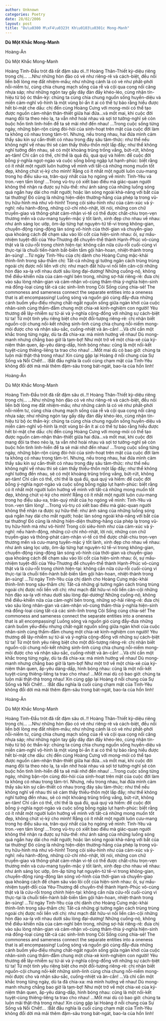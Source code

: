 ```yaml
---
author: Unknown
categories: Poetry
date: 28/02/2006
layout: post
title: "Du\u0300 M\xF4\u0323t Kh\u0103\u0301c Mong-Manh"
---
```


**Dù Một Khắc Mong-Manh**

Hoàng-Ân

Dù Một Khắc Mong-Manh


Hoàng Tình-Đầu trót đã rất đậm sâu ơi..!!
Hoàng Thân-Thiết kỳ-diệu riêng trong chị...
     ...Như  những hòn đảo có vẻ như  riêng-rẽ và cách-biệt, đều nối liền bởi lòng mẹ đất nhiệm-mầu;  như  những cánh lá có vẻ như  phất-phới nỗi-niềm tư,  cùng chia chung mạch sống của rễ và cội qua cọng nối căng nhựa sáp;  như  những ngón tay gẩy dây đàn đầy khéo-léo, cùng nhận tín-hiệu từ bộ óc thần-kỳ:  chúng ta cùng chia chung nguồn sống huyền-diệu và miền cảm-nghĩ vô-hình là một vùng bí-ẩn ít ai có thể tự bảo rằng hiểu được hết bí-mật che dấu:  chị đến cùng Hoàng Cưng với mong-mỏi có thể tạo được nguồn cảm-nhận thân-thiết giữa hai đứa...và mốt mai, khi cuộc đời mang đôi ta theo nẻo lạ,  ta vẫn nhớ hoài nhau và sợi tơ tưởng-nghĩ sẽ còn buộc hồn tình linh-hiển để ta sẽ mãi nhớ đến nhau!
     ...Trong cuộc sống từng ngày, những bận-rộn cùng đòi-hỏi của sinh-hoạt trên mặt của cuộc đời làm ta không có nhau trong tâm-trí.  Nhưng,  nếu trong nhau, hai đứa mình cảm thấy sâu kín sự cần-thiết có nhau trong đáy sâu tâm-thức:  như thể nếu không nghĩ về nhau thì sẽ cảm thấy thiếu-thốn một lấp đầy;  như  thể không nghĩ tưởng đến nhau, sẽ có một khoảng trũng trống vắng, bứt-rứt,  không an-tâm!  Chỉ cần có thế, chỉ thế là quá đủ, quá quý và hiếm:  để cuộc đời bỗng ý-nghĩa ngọt-ngào và cuộc sống bỗng ngập lụt hạnh-phúc:  biết rằng có ít nhất một người luôn hướng về mình với tất-cả những mong muốn tốt đẹp, không chút vị-kỷ cho mình!  Rằng có ít nhất một người luôn cưu-mang trong họ điều sâu-xa, trân-quý nhất của họ ngóng về mình:  Tình-Yêu và tron.-vẹn tấm lòng!
     ...Trong vũ-trụ có xiết bao điều mà giác-quan người không thể nhận ra được sự hữu-thể: như ánh sáng của những luồng sóng quá ngắn hay dài cho mắt người; hoặc làn sóng ngoài khả-năng với bắt của tai thường!  Đó cũng là những hiện-diện thường-hằng của phép lạ trong vũ-trụ hữu-hình mà như vô-hình!  Trong cõi siêu-hình như của cảm-xúc và ý-nghĩ:  nếu hành-động, những cử-chỉ nhỏ-nhặt, lời nói, những con chữ  truyền-giao và thông-phát cảm-nhận vi-tế có thể được chắt-chiu trọn-vẹn thương mến và cưu-mang tuyền-mặc ý tốt lành, xinh đẹp cho nhau về nhau:  như ánh sáng lọc ướp, ôm-ấp từng hạt nguyên-tử tế-vi trong không-gian,  chuyển-động rúng-động làn sóng vô-hình của thời-gian và chuyển-giao qua khoảng cách để chạm sâu vào lõi cốt của hiện-sinh nhau:  ôi,  sự mầu-nhiệm tuyệt-đối của Yêu-Thương để chuyển-thể thành Hạnh-Phúc vô-cùng thật và là cứu-rỗi trong chính hiện-tại:  không cần nữa cứu-rỗi cuối-cùng vì thực-tại là chuỗi tiến-hành bất-biến tắm gội hân-hoan, nhiệt-thành trong ân-sủng!
     ...Từ ngày Tình-Yêu của chị dành cho Hoàng Cưng mặc-khải thình-lình trong sâu-thẳm chị:  Tất-cả những gì tưởng ngăn cách trùng trùng ngoài chị được nối liền với chị: như mạch đất hữu-vi nối liền căn-cội những hòn đảo xa-lạ với nhau dưới sâu lòng đại-dương!  Những cuồng-nộ, không thể điều-khiển nữa của cảm-nghĩ bên trong, những sợ-hãi riêng-rẽ:  đưa chị vào sâu lòng nhân-gian và cảm-nhận vô-cùng thấm-thía ý-nghĩa hiện-sinh mà đồng-loại cùng tất-cả các sinh-linh trong Cõi Sống cùng chia-sẻ!  The commoness and sameness connect the separate entities into a o­neness that is all encompassing!  Luồng sóng và nguồn gió cùng đẩy-đưa những cánh buồm yếu-điếu nhưng chất-ngất nguốn sống giữa ngàn khơi của cuộc nhân-sinh cùng thấm-đẫm chung một chia-xẻ kinh-nghiệm con người!  Yêu thương dễ lây-nhiễm sự từ-ái và ý-nghĩa cộng-đồng với những sự cách-biệt từ ta!  Từ một tình yêu riêng biệt cho một đối-tượng riêng-rẽ:  chị nhận biết nguồn-cội chung nối-kết những sinh-linh cùng chia chung nỗi-niềm mong-mỏi được cho và nhận sâu-sắc, cuồng-nhiệt và ân-cần!
     ...Và chỉ cần một khắc trong từng ngày, dù ta đã chia-xa: mà mình hướng về nhau!  Dù mong-manh nhưng chẳng bao giờ là tạm-bợ!  Như một trở về một chia-xẻ của kỷ-niệm thân quen, ấp-yêu dáng-dấp, hình bóng nhau:  cũng là một nối-kết tuyệt-cùng thiêng-liêng ta trao cho nhau!
      ...Mốt mai dù có bao giờ:  chúng ta luôn mãi thật-thà trong nhau!
      Xin cùng gặp lại Hoàng ở nỗi chung của Sự Sống và Nỗi Chết!...
:Bắt đầu nghĩa là cuối cùng chạm mặt của Tình-Yêu không đổi dời mà mãi thêm đậm-sâu trong bát-ngát, bao-la của hồn linh!

Hoàng-Ân

Dù Một Khắc Mong-Manh


Hoàng Tình-Đầu trót đã rất đậm sâu ơi..!!
Hoàng Thân-Thiết kỳ-diệu riêng trong chị...
     ...Như  những hòn đảo có vẻ như  riêng-rẽ và cách-biệt, đều nối liền bởi lòng mẹ đất nhiệm-mầu;  như  những cánh lá có vẻ như  phất-phới nỗi-niềm tư,  cùng chia chung mạch sống của rễ và cội qua cọng nối căng nhựa sáp;  như  những ngón tay gẩy dây đàn đầy khéo-léo, cùng nhận tín-hiệu từ bộ óc thần-kỳ:  chúng ta cùng chia chung nguồn sống huyền-diệu và miền cảm-nghĩ vô-hình là một vùng bí-ẩn ít ai có thể tự bảo rằng hiểu được hết bí-mật che dấu:  chị đến cùng Hoàng Cưng với mong-mỏi có thể tạo được nguồn cảm-nhận thân-thiết giữa hai đứa...và mốt mai, khi cuộc đời mang đôi ta theo nẻo lạ,  ta vẫn nhớ hoài nhau và sợi tơ tưởng-nghĩ sẽ còn buộc hồn tình linh-hiển để ta sẽ mãi nhớ đến nhau!
     ...Trong cuộc sống từng ngày, những bận-rộn cùng đòi-hỏi của sinh-hoạt trên mặt của cuộc đời làm ta không có nhau trong tâm-trí.  Nhưng,  nếu trong nhau, hai đứa mình cảm thấy sâu kín sự cần-thiết có nhau trong đáy sâu tâm-thức:  như thể nếu không nghĩ về nhau thì sẽ cảm thấy thiếu-thốn một lấp đầy;  như  thể không nghĩ tưởng đến nhau, sẽ có một khoảng trũng trống vắng, bứt-rứt,  không an-tâm!  Chỉ cần có thế, chỉ thế là quá đủ, quá quý và hiếm:  để cuộc đời bỗng ý-nghĩa ngọt-ngào và cuộc sống bỗng ngập lụt hạnh-phúc:  biết rằng có ít nhất một người luôn hướng về mình với tất-cả những mong muốn tốt đẹp, không chút vị-kỷ cho mình!  Rằng có ít nhất một người luôn cưu-mang trong họ điều sâu-xa, trân-quý nhất của họ ngóng về mình:  Tình-Yêu và tron.-vẹn tấm lòng!
     ...Trong vũ-trụ có xiết bao điều mà giác-quan người không thể nhận ra được sự hữu-thể: như ánh sáng của những luồng sóng quá ngắn hay dài cho mắt người; hoặc làn sóng ngoài khả-năng với bắt của tai thường!  Đó cũng là những hiện-diện thường-hằng của phép lạ trong vũ-trụ hữu-hình mà như vô-hình!  Trong cõi siêu-hình như của cảm-xúc và ý-nghĩ:  nếu hành-động, những cử-chỉ nhỏ-nhặt, lời nói, những con chữ  truyền-giao và thông-phát cảm-nhận vi-tế có thể được chắt-chiu trọn-vẹn thương mến và cưu-mang tuyền-mặc ý tốt lành, xinh đẹp cho nhau về nhau:  như ánh sáng lọc ướp, ôm-ấp từng hạt nguyên-tử tế-vi trong không-gian,  chuyển-động rúng-động làn sóng vô-hình của thời-gian và chuyển-giao qua khoảng cách để chạm sâu vào lõi cốt của hiện-sinh nhau:  ôi,  sự mầu-nhiệm tuyệt-đối của Yêu-Thương để chuyển-thể thành Hạnh-Phúc vô-cùng thật và là cứu-rỗi trong chính hiện-tại:  không cần nữa cứu-rỗi cuối-cùng vì thực-tại là chuỗi tiến-hành bất-biến tắm gội hân-hoan, nhiệt-thành trong ân-sủng!
     ...Từ ngày Tình-Yêu của chị dành cho Hoàng Cưng mặc-khải thình-lình trong sâu-thẳm chị:  Tất-cả những gì tưởng ngăn cách trùng trùng ngoài chị được nối liền với chị: như mạch đất hữu-vi nối liền căn-cội những hòn đảo xa-lạ với nhau dưới sâu lòng đại-dương!  Những cuồng-nộ, không thể điều-khiển nữa của cảm-nghĩ bên trong, những sợ-hãi riêng-rẽ:  đưa chị vào sâu lòng nhân-gian và cảm-nhận vô-cùng thấm-thía ý-nghĩa hiện-sinh mà đồng-loại cùng tất-cả các sinh-linh trong Cõi Sống cùng chia-sẻ!  The commoness and sameness connect the separate entities into a o­neness that is all encompassing!  Luồng sóng và nguồn gió cùng đẩy-đưa những cánh buồm yếu-điếu nhưng chất-ngất nguốn sống giữa ngàn khơi của cuộc nhân-sinh cùng thấm-đẫm chung một chia-xẻ kinh-nghiệm con người!  Yêu thương dễ lây-nhiễm sự từ-ái và ý-nghĩa cộng-đồng với những sự cách-biệt từ ta!  Từ một tình yêu riêng biệt cho một đối-tượng riêng-rẽ:  chị nhận biết nguồn-cội chung nối-kết những sinh-linh cùng chia chung nỗi-niềm mong-mỏi được cho và nhận sâu-sắc, cuồng-nhiệt và ân-cần!
     ...Và chỉ cần một khắc trong từng ngày, dù ta đã chia-xa: mà mình hướng về nhau!  Dù mong-manh nhưng chẳng bao giờ là tạm-bợ!  Như một trở về một chia-xẻ của kỷ-niệm thân quen, ấp-yêu dáng-dấp, hình bóng nhau:  cũng là một nối-kết tuyệt-cùng thiêng-liêng ta trao cho nhau!
      ...Mốt mai dù có bao giờ:  chúng ta luôn mãi thật-thà trong nhau!
      Xin cùng gặp lại Hoàng ở nỗi chung của Sự Sống và Nỗi Chết!...
:Bắt đầu nghĩa là cuối cùng chạm mặt của Tình-Yêu không đổi dời mà mãi thêm đậm-sâu trong bát-ngát, bao-la của hồn linh!

Hoàng-Ân

Dù Một Khắc Mong-Manh


Hoàng Tình-Đầu trót đã rất đậm sâu ơi..!!
Hoàng Thân-Thiết kỳ-diệu riêng trong chị...
     ...Như  những hòn đảo có vẻ như  riêng-rẽ và cách-biệt, đều nối liền bởi lòng mẹ đất nhiệm-mầu;  như  những cánh lá có vẻ như  phất-phới nỗi-niềm tư,  cùng chia chung mạch sống của rễ và cội qua cọng nối căng nhựa sáp;  như  những ngón tay gẩy dây đàn đầy khéo-léo, cùng nhận tín-hiệu từ bộ óc thần-kỳ:  chúng ta cùng chia chung nguồn sống huyền-diệu và miền cảm-nghĩ vô-hình là một vùng bí-ẩn ít ai có thể tự bảo rằng hiểu được hết bí-mật che dấu:  chị đến cùng Hoàng Cưng với mong-mỏi có thể tạo được nguồn cảm-nhận thân-thiết giữa hai đứa...và mốt mai, khi cuộc đời mang đôi ta theo nẻo lạ,  ta vẫn nhớ hoài nhau và sợi tơ tưởng-nghĩ sẽ còn buộc hồn tình linh-hiển để ta sẽ mãi nhớ đến nhau!
     ...Trong cuộc sống từng ngày, những bận-rộn cùng đòi-hỏi của sinh-hoạt trên mặt của cuộc đời làm ta không có nhau trong tâm-trí.  Nhưng,  nếu trong nhau, hai đứa mình cảm thấy sâu kín sự cần-thiết có nhau trong đáy sâu tâm-thức:  như thể nếu không nghĩ về nhau thì sẽ cảm thấy thiếu-thốn một lấp đầy;  như  thể không nghĩ tưởng đến nhau, sẽ có một khoảng trũng trống vắng, bứt-rứt,  không an-tâm!  Chỉ cần có thế, chỉ thế là quá đủ, quá quý và hiếm:  để cuộc đời bỗng ý-nghĩa ngọt-ngào và cuộc sống bỗng ngập lụt hạnh-phúc:  biết rằng có ít nhất một người luôn hướng về mình với tất-cả những mong muốn tốt đẹp, không chút vị-kỷ cho mình!  Rằng có ít nhất một người luôn cưu-mang trong họ điều sâu-xa, trân-quý nhất của họ ngóng về mình:  Tình-Yêu và tron.-vẹn tấm lòng!
     ...Trong vũ-trụ có xiết bao điều mà giác-quan người không thể nhận ra được sự hữu-thể: như ánh sáng của những luồng sóng quá ngắn hay dài cho mắt người; hoặc làn sóng ngoài khả-năng với bắt của tai thường!  Đó cũng là những hiện-diện thường-hằng của phép lạ trong vũ-trụ hữu-hình mà như vô-hình!  Trong cõi siêu-hình như của cảm-xúc và ý-nghĩ:  nếu hành-động, những cử-chỉ nhỏ-nhặt, lời nói, những con chữ  truyền-giao và thông-phát cảm-nhận vi-tế có thể được chắt-chiu trọn-vẹn thương mến và cưu-mang tuyền-mặc ý tốt lành, xinh đẹp cho nhau về nhau:  như ánh sáng lọc ướp, ôm-ấp từng hạt nguyên-tử tế-vi trong không-gian,  chuyển-động rúng-động làn sóng vô-hình của thời-gian và chuyển-giao qua khoảng cách để chạm sâu vào lõi cốt của hiện-sinh nhau:  ôi,  sự mầu-nhiệm tuyệt-đối của Yêu-Thương để chuyển-thể thành Hạnh-Phúc vô-cùng thật và là cứu-rỗi trong chính hiện-tại:  không cần nữa cứu-rỗi cuối-cùng vì thực-tại là chuỗi tiến-hành bất-biến tắm gội hân-hoan, nhiệt-thành trong ân-sủng!
     ...Từ ngày Tình-Yêu của chị dành cho Hoàng Cưng mặc-khải thình-lình trong sâu-thẳm chị:  Tất-cả những gì tưởng ngăn cách trùng trùng ngoài chị được nối liền với chị: như mạch đất hữu-vi nối liền căn-cội những hòn đảo xa-lạ với nhau dưới sâu lòng đại-dương!  Những cuồng-nộ, không thể điều-khiển nữa của cảm-nghĩ bên trong, những sợ-hãi riêng-rẽ:  đưa chị vào sâu lòng nhân-gian và cảm-nhận vô-cùng thấm-thía ý-nghĩa hiện-sinh mà đồng-loại cùng tất-cả các sinh-linh trong Cõi Sống cùng chia-sẻ!  The commoness and sameness connect the separate entities into a o­neness that is all encompassing!  Luồng sóng và nguồn gió cùng đẩy-đưa những cánh buồm yếu-điếu nhưng chất-ngất nguốn sống giữa ngàn khơi của cuộc nhân-sinh cùng thấm-đẫm chung một chia-xẻ kinh-nghiệm con người!  Yêu thương dễ lây-nhiễm sự từ-ái và ý-nghĩa cộng-đồng với những sự cách-biệt từ ta!  Từ một tình yêu riêng biệt cho một đối-tượng riêng-rẽ:  chị nhận biết nguồn-cội chung nối-kết những sinh-linh cùng chia chung nỗi-niềm mong-mỏi được cho và nhận sâu-sắc, cuồng-nhiệt và ân-cần!
     ...Và chỉ cần một khắc trong từng ngày, dù ta đã chia-xa: mà mình hướng về nhau!  Dù mong-manh nhưng chẳng bao giờ là tạm-bợ!  Như một trở về một chia-xẻ của kỷ-niệm thân quen, ấp-yêu dáng-dấp, hình bóng nhau:  cũng là một nối-kết tuyệt-cùng thiêng-liêng ta trao cho nhau!
      ...Mốt mai dù có bao giờ:  chúng ta luôn mãi thật-thà trong nhau!
      Xin cùng gặp lại Hoàng ở nỗi chung của Sự Sống và Nỗi Chết!...
:Bắt đầu nghĩa là cuối cùng chạm mặt của Tình-Yêu không đổi dời mà mãi thêm đậm-sâu trong bát-ngát, bao-la của hồn linh!
